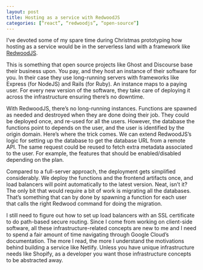 ```yaml
---
layout: post
title: Hosting as a service with RedwoodJS
categories: [“react”, “redwoodjs”, “open-source”]
---
```


I’ve devoted some of my spare time during Christmas prototyping how hosting as a service would be in the serverless land with a framework like [RedwoodJS](https://redwoodjs.com).

This is something that open source projects like Ghost and Discourse base their business upon. You pay, and they host an instance of their software for you. In their case they use long-running servers with frameworks like Express (for NodeJS) and Rails (for Ruby). An instance maps to a paying user. For every new version of the software, they take care of deploying it across the infrastructure ensuring there’s no downtime.

With RedwoodJS, there’s no long-running instances. Functions are spawned as needed and destroyed when they are done doing their job. They could be deployed once, and re-used for all the users. However, the database the functions point to depends on the user, and the user is identified by the origin domain. Here’s where the trick comes. We can extend RedwoodJS’s logic for setting up the database to get the database URL from a remote API. The same request could be reused to fetch extra metadata associated to the user. For example, the features that should be enabled/disabled depending on the plan.

Compared to a full-server approach,
the deployment gets simplified considerably.
We deploy the functions and the frontend artifacts once,
and load balancers will point automatically to the latest version. Neat,
isn’t it?
The only bit that would require a bit of work is migrating all the databases.
That’s something that can by done by spawning a function for each user that calls the right Redwood command for doing the migration.

I still need to figure out how to set up load balancers with an SSL certificate to do path-based secure routing. Since I come from working on client-side software, all these infrastructure-related concepts are new to me and I need to spend a fair amount of time navigating through Google Cloud’s documentation.
The more I read,
the more I understand the motivations behind building a service like Netlify.
Unless you have unique infrastructure needs like Shopify,
as a developer you want those infrastructure concepts to be abstracted away.
